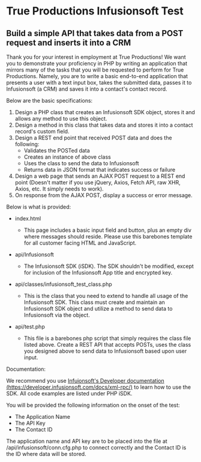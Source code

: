 # True Productions Infusionsoft Test

## Build a simple API that takes data from a POST request and inserts it into a CRM

Thank you for your interest in employment at True Productions! We want you to demonstrate your proficiency
in PHP by writing an application that mirrors many of the tasks that you will be requested to perform 
for True Productions. Namely, you are to write a basic end-to-end application that presents a user
with a text input box, takes the submitted data, passes it to Infusionsoft (a CRM) and saves it
into a contact's contact record.

Below are the basic specifications:

1. Design a PHP class that creates an Infusionsoft SDK object, stores it and allows any method to use this object.
2. Design a method in this class that takes data and stores it into a contact record's custom field.
3. Design a REST end point that received POST data and does the following:
   * Validates the POSTed data  
   * Creates an instance of above class
   * Uses the class to send the data to Infusionsoft
   * Returns data in JSON format that indicates success or failure
4. Design a web page that sends an AJAX POST request to a REST end point (Doesn't matter if you use jQuery, Axios,  Fetch API, raw XHR, Axios, etc. It simply needs to work).
5. On response from the AJAX POST, display a success or error message.

Below is what is provided:

* index.html
  * This page includes a basic input field and button, plus an empty div where messages should reside. Please use
  this barebones template for all customer facing HTML and JavaScript.

* api/Infusionsoft
  * The Infusionsoft SDK (iSDK). The SDK shouldn't be modified, except for inclusion of the Infusionsoft App
  title and encrypted key.

* api/classes/infusionsoft_test_class.php
    * This is the class that you need to extend to handle all usage of the Infusionsoft SDK. This class must create and maintain an Infusionsoft SDK object and utilize a method to send data to Infusionsoft via the object.

* api/test.php
  * This file is a barebones php script that simply requires the class file listed above. Create a REST API that accepts POSTs, uses the class you designed above to send data to Infusionsoft based upon user input.

Documentation:

We recommend you use [Infuionsoft's Developer documentation (https://developer.infusionsoft.com/docs/xml-rpc/)](https://developer.infusionsoft.com/docs/xml-rpc/) to learn how to use the SDK. All code examples are listed under PHP iSDK.

You will be provided the following information on the onset of the test:

* The Application Name
* The API Key
* The Contact ID

The application name and API key are to be placed into the file at /api/infusionsoft/conn.cfg.php to connect correctly and the Contact ID is the ID where data will be stored.